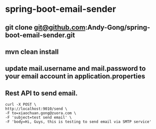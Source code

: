 # spring-boot-email-sender

## git clone git@github.com:Andy-Gong/spring-boot-email-sender.git
## mvn clean install
## update mail.username and mail.password to your email account in application.properties
## Rest API to send email.
   ```
   curl -X POST \
  http://localhost:9010/send \
  -F to=xiaochuan.gong@zuora.com \
  -F 'subject=test send email' \
  -F 'body=Hi, Guys, this is testing to send email via SMTP service'
   ```
